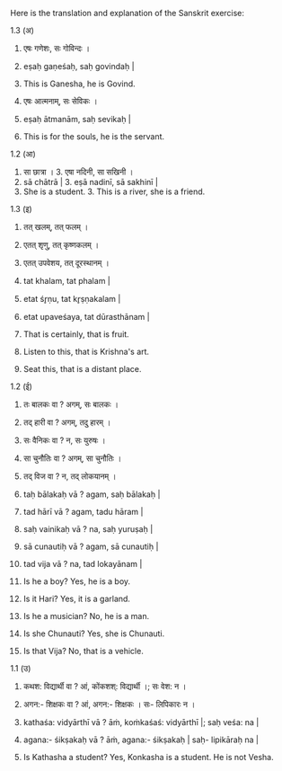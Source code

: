 Here is the translation and explanation of the Sanskrit exercise:

1.3 (अ)
1. एषः गणेशः, सः गोविन्दः । 
1. eṣaḥ gaṇeśaḥ, saḥ govindaḥ |
1. This is Ganesha, he is Govind.

2. एषः आत्मनाम्, सः सेविकः । 
2. eṣaḥ ātmanām, saḥ sevikaḥ |
2. This is for the souls, he is the servant.

1.2 (आ) 
1. सा छात्रा । 3. एषा नदिनी, सा सखिनी । 
1. sā chātrā | 3. eṣā nadinī, sā sakhinī |
1. She is a student. 3. This is a river, she is a friend.

1.3 (इ)  
1. तत् खल‍म्, तत् फलम् ।
2. एतत् शृणु, तत् कृष्णकलम् ।
3. एतत् उपवेशय, तत् दूरस्थानम् ।

1. tat khalam, tat phalam |
2. etat śr̥ṇu, tat kr̥ṣṇakalam |
3. etat upaveśaya, tat dūrasthānam |

1. That is certainly, that is fruit.
2. Listen to this, that is Krishna's art.
3. Seat this, that is a distant place.

1.2 (ई) 
1. तः बालकः वा ? अगम्, सः बालकः ।
2. तद् हारी वा ? अगम्, तदु् हारम् ।
3. सः वैनिकः वा ? न, सः युरुषः ।
4. सा चुनौतिः वा ? अगम्, सा चुनौतिः ।
5. तद् विज वा ? न, तद् लोकयानम् ।

1. taḥ bālakaḥ vā ? agam, saḥ bālakaḥ |
2. tad hārī vā ? agam, tadu hāram |
3. saḥ vainikaḥ vā ? na, saḥ yuruṣaḥ |
4. sā cunautiḥ vā ? agam, sā cunautiḥ |
5. tad vija vā ? na, tad lokayānam |

1. Is he a boy? Yes, he is a boy. 
2. Is it Hari? Yes, it is a garland.
3. Is he a musician? No, he is a man.
4. Is she Chunauti? Yes, she is Chunauti.
5. Is that Vija? No, that is a vehicle.

1.1 (उ)  
1. कथश‌: विद्यार्थी वा ? आं, कोंक‌शश्‌: विद्यार्थी ।; सः वेश‌: न ।
1. अगन‌:- शिक्षकः वा ? आं, अगन‌:- शिक्षकः । सः-  लिपिकारः न ।

1. kathaśa: vidyārthī vā ? āṁ, koṁkaśaś: vidyārthī |; saḥ veśa: na |
2. agana:- śikṣakaḥ vā ? āṁ, agana:- śikṣakaḥ | saḥ- lipikāraḥ na |

1. Is Kathasha a student? Yes, Konkasha is a student. He is not Vesha.
